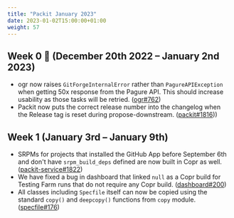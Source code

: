 ```yaml
---
title: "Packit January 2023"
date: 2023-01-02T15:00:00+01:00
weight: 57
---
```


## Week 0 🌄 (December 20th 2022 – January 2nd 2023)

- ogr now raises `GitForgeInternalError` rather than `PagureAPIException` when
  getting 50x response from the Pagure API. This should increase usability as
  those tasks will be retried.
  ([ogr#762](https://github.com/packit/ogr/pull/762))
- Packit now puts the correct release number into the changelog when the
  Release tag is reset during propose-downstream.
  ([packit#1816](https://github.com/packit/packit/pull/1816)))

## Week 1 (January 3rd – January 9th)

- SRPMs for projects that installed the GitHub App before September 6th and
  don't have `srpm_build_deps` defined are now built in Copr as well.
  ([packit-service#1822](https://github.com/packit/packit-service/pull/1822))
- We have fixed a bug in dashboard that linked `null` as a Copr build for
  Testing Farm runs that do not require any Copr build.
  ([dashboard#200](https://github.com/packit/dashboard/pull/200))
- All classes including `Specfile` itself can now be copied using the standard
  `copy()` and `deepcopy()` functions from `copy` module.
  ([specfile#176](https://github.com/packit/specfile/pull/176))
